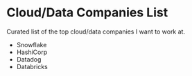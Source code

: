 # Cloud/Data Companies List
Curated list of the top cloud/data companies I want to work at.

- Snowflake
- HashiCorp
- Datadog
- Databricks

